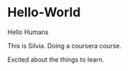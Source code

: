 # Hello-World

Hello Humans

This is Silvia. Doing a coursera course. 

Excited about the things to learn.

